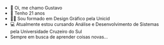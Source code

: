 - 👋 Oi, me chamo Gustavo
- 🎁 Tenho 21 anos
- 👨‍🎓 Sou formado em Design Gráfico pela Unicid
- 💻 Atualmente estou cursando Análise e Desenvolvimento de Sistemas pela Universidade Cruzeiro do Sul
- Sempre em busca de aprender coisas novas...
